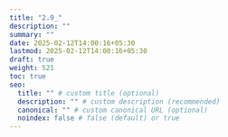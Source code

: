 ```yaml
---
title: "2.9_"
description: ""
summary: ""
date: 2025-02-12T14:00:16+05:30
lastmod: 2025-02-12T14:00:16+05:30
draft: true
weight: 521
toc: true
seo:
  title: "" # custom title (optional)
  description: "" # custom description (recommended)
  canonical: "" # custom canonical URL (optional)
  noindex: false # false (default) or true
---
```

